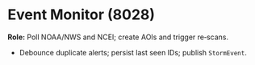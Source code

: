 # Event Monitor (8028)
**Role:** Poll NOAA/NWS and NCEI; create AOIs and trigger re‑scans.
- Debounce duplicate alerts; persist last seen IDs; publish `StormEvent`.
